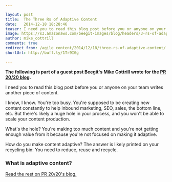```yaml
---

layout: post
title:  The Three Rs of Adaptive Content 
date:   2014-12-18 18:28:46
teaser: I need you to read this blog post before you or anyone on your team writes another piece of content
image: https://s3.amazonaws.com/beegit-images/blog/headers/3-rs-of-adaptive-content.jpg
author: mike_cottrill
comments: true
redirect_from: /agile_content/2014/12/18/three-rs-of-adaptive-content/
shortUrl: http://buff.ly/1Tr9IGg

---
```


**The following is part of a guest post Beegit's Mike Cottrill wrote for the [PR 20/20 blog](http://www.pr2020.com/blog/the-3-rs-of-adaptive-content-creation?utm_content=10640996&utm_medium=social&utm_source=twitter).**

I need you to read this blog post before you or anyone on your team writes another piece of content.

I know, I know. You're too busy. You're supposed to be creating new content constantly to help inbound marketing, SEO, sales, the bottom line, etc. But there's likely a huge hole in your process, and you won't be able to scale your content production.

What's the hole? You're making too much content and you're not getting enough value from it because you're not focused on making it adaptive.

How do you make content adaptive? The answer is likely printed on your recycling bin: You need to reduce, reuse and recycle.

### What is adaptive content?

[Read the rest on PR 20/20's blog.](http://www.pr2020.com/blog/the-3-rs-of-adaptive-content-creation?utm_content=10640996&utm_medium=social&utm_source=twitter)
